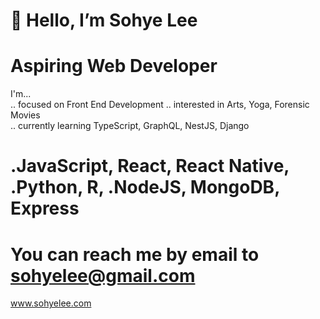 👋 
Hello, I’m Sohye Lee
======================================
Aspiring Web Developer
======================================
I'm...      
.. focused on Front End Development
.. interested in Arts, Yoga, Forensic Movies          
.. currently learning TypeScript, GraphQL, NestJS, Django        

.JavaScript, React, React Native, 
.Python, R, 
.NodeJS, MongoDB, Express
======================================
You can reach me by email to sohyelee@gmail.com 
======================================
www.sohyelee.com
